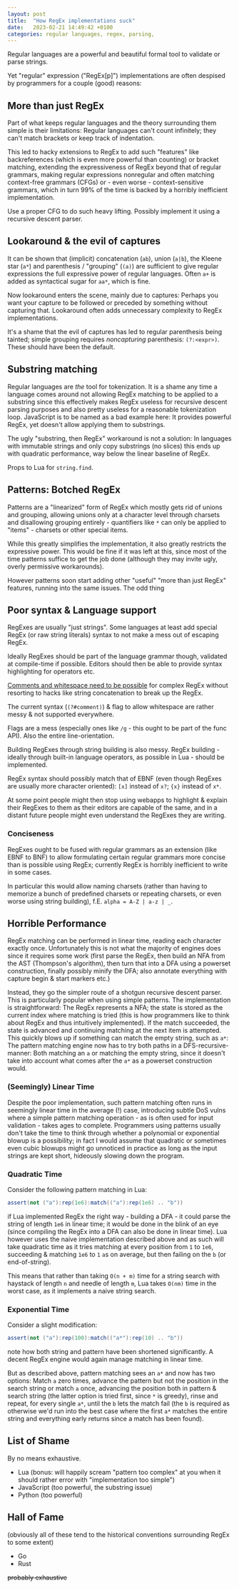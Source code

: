 ```yaml
---
layout: post
title:  "How RegEx implementations suck"
date:   2023-02-21 14:49:42 +0100
categories: regular languages, regex, parsing, 
---
```


Regular languages are a powerful and beautiful formal tool to validate or parse strings.

Yet "regular" expression ("RegEx[p]") implementations are often despised by programmers for a couple (good) reasons:

## More than just RegEx

Part of what keeps regular languages and the theory surrounding them simple
is their limitations: Regular languages can't count infinitely;
they can't match brackets or keep track of indentation.

This led to hacky extensions to RegEx to add such "features" like backreferences
(which is even more powerful than counting) or bracket matching, extending the expressiveness of RegEx
beyond that of regular grammars, making regular expressions nonregular and often matching context-free grammars (CFGs) or - even worse - context-sensitive grammars,
which in turn 99% of the time is backed by a horribly inefficient implementation.

Use a proper CFG to do such heavy lifting. Possibly implement it using a recursive descent parser.

## Lookaround & the evil of captures

It can be shown that (implicit) concatenation (`ab`), union (`a|b`), the Kleene star (`a*`) and parenthesis / "grouping" (`(a)`) are sufficient
to give regular expressions the full expressive power of regular languages. Often `a+` is added as syntactical sugar for `aa*`, which is fine.

Now lookaround enters the scene, mainly due to captures: Perhaps you want your capture to be followed or preceded by something without capturing that.
Lookaround often adds unnecessary complexity to RegEx implementations.

It's a shame that the evil of captures has led to regular parenthesis being tainted; simple grouping requires *noncapturing* parenthesis: `(?:<expr>)`. These should have been the default.

## Substring matching

Regular languages are *the* tool for tokenization.
It is a shame any time a language comes around not allowing RegEx matching to be applied to a substring since this effectively makes RegEx useless for recursive descent parsing purposes
and also pretty useless for a reasonable tokenization loop. JavaScript is to be named as a bad example here: It provides powerful RegEx, yet doesn't allow applying them to substrings.

The ugly "substring, then RegEx" workaround is not a solution: In languages with immutable strings and only copy substrings (no slices) this ends up with quadratic performance, way below
the linear baseline of RegEx.

Props to Lua for `string.find`.

## Patterns: Botched RegEx

Patterns are a "linearized" form of RegEx which mostly gets rid of unions and grouping, allowing unions only at a character level through charsets
and disallowing grouping entirely - quantifiers like `*` can only be applied to "items" - charsets or other special items.

While this greatly simplifies the implementation, it also greatly restricts the expressive power.
This would be fine if it was left at this, since most of the time patterns suffice to get the job done (although they may invite ugly, overly permissive workarounds).

However patterns soon start adding other "useful" "more than just RegEx" features, running into the same issues. The odd thing 

## Poor syntax & Language support

RegExes are usually "just strings". Some languages at least add special RegEx (or raw string literals) syntax to not make a mess out of escaping RegEx.

Ideally RegExes should be part of the language grammar though, validated at compile-time if possible. Editors should then be able to provide syntax highlighting for operators etc.

[Comments and whitespace need to be possible](https://blog.codinghorror.com/regular-expressions-now-you-have-two-problems/) for complex RegEx without resorting to hacks like string concatenation to break up the RegEx.

The current syntax (`(?#comment)`) & flag to allow whitespace are rather messy & not supported everywhere.

Flags are a mess (especially ones like `/g` - this ought to be part of the func API). Also the entire line-orientation.

Building RegExes through string building is also messy. RegEx building - ideally through built-in language operators, as possible in Lua - should be implemented.

RegEx syntax should possibly match that of EBNF (even though RegExes are usually more character oriented): `[x]` instead of `x?`; `{x}` instead of `x*`.

At some point people might then stop using webapps to highlight & explain their RegExes to them as their editors are capable of the same, and in a distant future people might even understand the RegExes they are writing.

### Conciseness

RegExes ought to be fused with regular grammars as an extension (like EBNF to BNF) to allow formulating certain regular grammars more concise than is possible using RegEx;
currently RegEx is horribly inefficient to write in some cases.

In particular this would allow naming charsets
(rather than having to memorize a bunch of predefined charsets or repeating charsets, or even worse using string building), f.E. `alpha = A-Z | a-z | _`.

## Horrible Performance

RegEx matching can be performed in linear time, reading each character exactly once.
Unfortunately this is not what the majority of engines does since it requires some work
(first parse the RegEx, then build an NFA from the AST (Thompson's algorithm),
then turn that into a DFA using a powerset construction, finally possibly minify the DFA;
also annotate everything with capture begin & start markers etc.)

Instead, they go the simpler route of a shotgun recursive descent parser. This is particularly popular when using simple patterns.
The implementation is straightforward: The RegEx represents a NFA; the state is stored as the current index where matching is tried
(this is how programmers like to think about RegEx and thus intuitively implemented). If the match succeeded, the state is advanced
and continuing matching at the next item is attempted. This quickly blows up if something can match the empty string, such as `a*`:
The pattern matching engine now has to try both paths in a DFS-recursive-manner: Both matching an `a` or matching the empty string,
since it doesn't take into account what comes after the `a*` as a powerset construction would.

### (Seemingly) Linear Time

Despite the poor implementation, such pattern matching often runs in seemingly linear time in the average (!) case, introducing subtle DoS vulns where a simple pattern matching
operation - as is often used for input validation - takes ages to complete. Programmers using patterns usually don't take the time to think through whether a polynomial or exponential blowup
is a possibility; in fact I would assume that quadratic or sometimes even cubic blowups might go unnoticed in practice as long as the input strings are kept short, hideously slowing down the program.

### Quadratic Time

Consider the following pattern matching in Lua:

```lua
assert(not ("a"):rep(1e6):match(("a"):rep(1e6) .. "b"))
```

if Lua implemented RegEx the right way - building a DFA - it could parse the string of length `1e6` in linear time; it would be done in the blink of an eye
(since compiling the RegEx into a DFA can also be done in linear time). Lua however uses the naive implementation described above and as such
will take quadratic time as it tries matching at every position from `1` to `1e6`, succeeding & matching `1e6` to `1` `a`s on average, but then failing on the `b` (or end-of-string).

This means that rather than taking `O(n + m)` time for a string search with haystack of length `n` and needle of length `m`,
Lua takes `O(nm)` time in the worst case, as it implements a naive string search.

### Exponential Time

Consider a slight modification:

```lua
assert(not ("a"):rep(100):match(("a*"):rep(10) .. "b"))
```

note how both string and pattern have been shortened significantly. A decent RegEx engine would again manage matching in linear time.

But as described above, pattern matching sees an `a*` and now has two options: Match `a` zero times, advance the pattern but not the position in the search string
or match `a` once, advancing the position both in pattern & search string (the latter option is tried first, since `*` is greedy), rinse and repeat, for every single `a*`,
until the `b` lets the match fail (the `b` is required as otherwise we'd run into the best case where the first `a*` matches the entire string and everything early returns since a match has been found).

## List of Shame

By no means exhaustive.

* Lua (bonus: will happily scream "pattern too complex" at you when it should rather error with "implementation too simple")
* JavaScript (too powerful, the substring issue)
* Python (too powerful)

## Hall of Fame

(obviously all of these tend to the historical conventions surrounding RegEx to some extent)

* Go
* Rust

~~probably exhaustive~~
